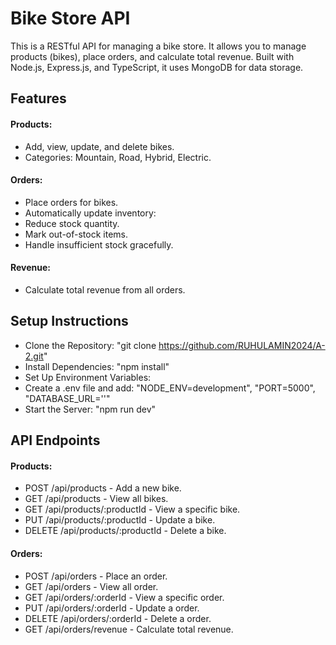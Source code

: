 # Bike Store API

This is a RESTful API for managing a bike store. It allows you to manage products (bikes), place orders, and calculate total revenue. Built with Node.js, Express.js, and TypeScript, it uses MongoDB for data storage.

## Features

#### Products:

- Add, view, update, and delete bikes.
- Categories: Mountain, Road, Hybrid, Electric.

#### Orders:

- Place orders for bikes.
- Automatically update inventory:
- Reduce stock quantity.
- Mark out-of-stock items.
- Handle insufficient stock gracefully.

#### Revenue:

- Calculate total revenue from all orders.

## Setup Instructions

- Clone the Repository: "git clone https://github.com/RUHULAMIN2024/A-2.git"
- Install Dependencies: "npm install"
- Set Up Environment Variables:
- Create a .env file and add: "NODE_ENV=development", "PORT=5000", "DATABASE_URL=''"
- Start the Server: "npm run dev"

## API Endpoints

#### Products:

- POST /api/products - Add a new bike.
- GET /api/products - View all bikes.
- GET /api/products/:productId - View a specific bike.
- PUT /api/products/:productId - Update a bike.
- DELETE /api/products/:productId - Delete a bike.

#### Orders:

- POST /api/orders - Place an order.
- GET /api/orders - View all order.
- GET /api/orders/:orderId - View a specific order.
- PUT /api/orders/:orderId - Update a order.
- DELETE /api/orders/:orderId - Delete a order.
- GET /api/orders/revenue - Calculate total revenue.
